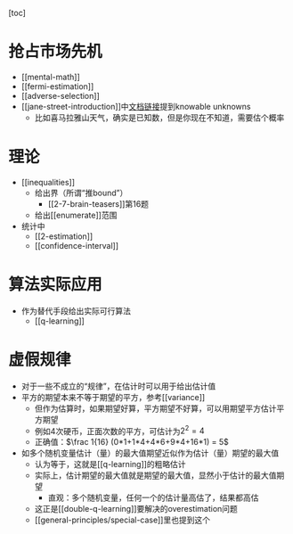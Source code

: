 [toc]
# 抢占市场先机
- [[mental-math]]
- [[fermi-estimation]]
- [[adverse-selection]]
- [[jane-street-introduction]]中[文档链接](https://www.janestreet.com/static/pdfs/trading-interview.pdf)提到knowable unknowns
  - 比如喜马拉雅山天气，确实是已知数，但是你现在不知道，需要估个概率
# 理论
- [[inequalities]]
  - 给出界（所谓“推bound”）
    - [[2-7-brain-teasers]]第16题
  - 给出[[enumerate]]范围
- 统计中
  - [[2-estimation]]
  - [[confidence-interval]]
# 算法实际应用
- 作为替代手段给出实际可行算法
  - [[q-learning]]
# 虚假规律
- 对于一些不成立的“规律”，在估计时可以用于给出估计值
- 平方的期望本来不等于期望的平方，参考[[variance]]
  - 但作为估算时，如果期望好算，平方期望不好算，可以用期望平方估计平方期望
  - 例如4次硬币，正面次数的平方，可估计为$2^2=4$
  - 正确值：$\frac 1{16} (0*1+1*4+4*6+9*4+16*1) = 5$
- 如多个随机变量估计（量）的最大值期望近似作为估计（量）期望的最大值
  - 认为等于，这就是[[q-learning]]的粗略估计
  - 实际上，估计期望的最大值就是期望的最大值，显然小于估计的最大值期望
    - 直观：多个随机变量，任何一个的估计量高估了，结果都高估
  - 这正是[[double-q-learning]]要解决的overestimation问题
  - [[general-principles/special-case]]里也提到这个